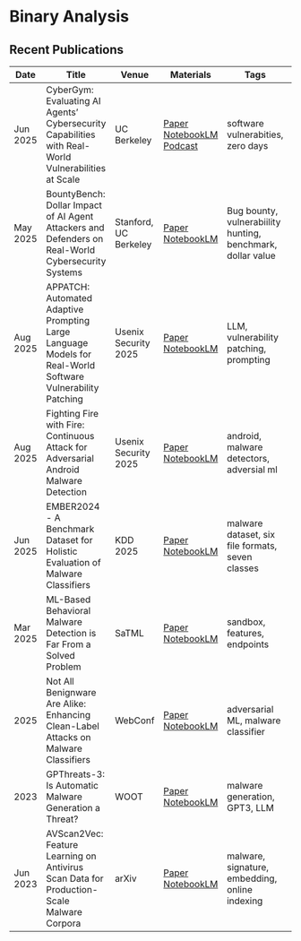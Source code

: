 # Binary Analysis

## Recent Publications

| Date |Title | Venue | Materials | Tags | Code | Summary |
| --- | --- | --- | --- | --- | --- | --- |
| Jun 2025 | CyberGym: Evaluating AI Agents’ Cybersecurity Capabilities with Real-World Vulnerabilities at Scale | UC Berkeley | [Paper](https://arxiv.org/pdf/2506.02548) [NotebookLM](https://notebooklm.google.com/notebook/3209f85a-d687-45bf-98c3-e3d8f6b70ae0) [Podcast](https://notebooklm.google.com/notebook/3209f85a-d687-45bf-98c3-e3d8f6b70ae0/audio)| software vulnerabities, zero days | [GitHub](https://github.com/sunblaze-ucb/cybergym) | |
| May 2025 | BountyBench: Dollar Impact of AI Agent Attackers and Defenders on Real-World Cybersecurity Systems | Stanford, UC Berkeley | [Paper](https://arxiv.org/pdf/2505.15216) [NotebookLM](https://notebooklm.google.com/notebook/2b699fb1-684f-422d-9873-fa701022f623?authuser=2)| Bug bounty, vulnerabiility hunting, benchmark, dollar value | [GitHub](https://bountybench.github.io) | |
| Aug 2025 | APPATCH: Automated Adaptive Prompting Large Language Models for Real-World Software Vulnerability Patching | Usenix Security 2025 | [Paper](https://www.usenix.org/system/files/conference/usenixsecurity25/sec25cycle1-prepub-1174-nong.pdf) [NotebookLM](https://notebooklm.google.com/notebook/199faa9a-8cf1-414b-975e-e878487ac78b?authuser=2)| LLM, vulnerability patching, prompting | | |
| Aug 2025 | Fighting Fire with Fire: Continuous Attack for Adversarial Android Malware Detection | Usenix Security 2025 | [Paper](https://www.usenix.org/system/files/conference/usenixsecurity25/sec25cycle1-prepub-277-zhang-yinyuan.pdf) [NotebookLM](https://notebooklm.google.com/notebook/2bc653a6-020f-46cd-9500-061dd15fc796?authuser=2) | android, malware detectors, adversial ml | | |
| Jun 2025 | EMBER2024 - A Benchmark Dataset for Holistic Evaluation of Malware Classifiers | KDD 2025 | [Paper](https://arxiv.org/pdf/2506.05074) [NotebookLM](https://notebooklm.google.com/notebook/a620e5b7-b2bd-48cd-8757-bee43b7c6b00?authuser=3)| malware dataset, six file formats, seven classes | [GitHub](https://github.com/FutureComputing4AI/EMBER2024)| |
| Mar 2025 | ML-Based Behavioral Malware Detection is Far From a Solved Problem | SaTML | [Paper](https://arxiv.org/pdf/2405.06124) [NotebookLM](https://notebooklm.google.com/notebook/f3f9c5e8-a952-4f75-afba-eff039ef3646?authuser=3) | sandbox, features, endpoints | | |
| 2025 |  Not All Benignware Are Alike: Enhancing Clean-Label Attacks on Malware Classifiers | WebConf | [Paper](https://openreview.net/pdf?id=X8oa3cJEfv) [NotebookLM](https://notebooklm.google.com/notebook/13276e19-c343-4c0e-a002-c7fdf1c36a27?authuser=3)| adversarial ML, malware classifier | | |
| 2023 | GPThreats-3: Is Automatic Malware Generation a Threat? | WOOT | [Paper](https://wootconference.org/papers/woot23-paper8.pdf) [NotebookLM](https://notebooklm.google.com/notebook/99aae0f8-ff5c-407f-99c2-680f02e38caa?authuser=1)| malware generation, GPT3, LLM | | |
| Jun 2023 | AVScan2Vec: Feature Learning on Antivirus Scan Data for Production-Scale Malware Corpora | arXiv | [Paper](https://arxiv.org/pdf/2306.06228) [NotebookLM](https://notebooklm.google.com/notebook/eed6c228-cdd3-40dc-ad2a-eb3dd8610297?authuser=1) | malware, signature, embedding, online indexing | | |
